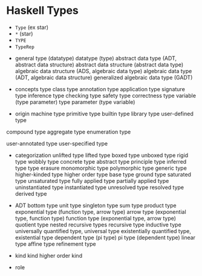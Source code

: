 # Haskell Types


- `Type` (ex star)
- `*` (star)
- `TYPE`
- `TypeRep`


* general
type (datatype)
datatype (type)
abstract data type (ADT, abstract data structure)
abstract data structure (abstract data type)
algebraic data structure (ADS, algebraic data type)
algebraic data type (ADT, algebraic data structure)
generalized algebraic data type (GADT)

* concepts
type class
type annotation
type application
type signature
type inference
type checking
type safety
type correctness
type variable (type parameter)
type parameter (type variable)

* origin
machine type
primitive type
builtin type
library type
user-defined type

compound type
aggregate type
enumeration type

user-annotated type
user-specified type

* categorization
unlifted type
lifted type
boxed type
unboxed type
rigid type
wobbly type
concrete type
abstract type
principle type
inferred type
type erasure
monomorphic type
polymorphic type
generic type
higher-kinded type
higher order type
base type
ground type
saturated type
unsaturated type
fully applied type
partially applied type
uninstantiated type
instantiated type
unresolved type
resolved type
derived type

* ADT
bottom type
unit type
singleton type
sum type
product type
exponential type (function type, arrow type)
arrow type (exponential type, function type)
function type (exponential type, arrow type)
quotient type
nested recursive types
recursive type
inductive type
universally quantified type, universal type
existentially quantified type, existential type
dependent type (pi type)
pi type (dependent type)
linear type
affine type
refinement type

* kind
kind
higher order kind

* role
